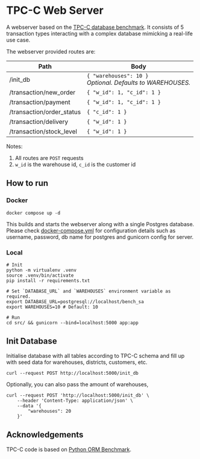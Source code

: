 # TPC-C Web Server

A webserver based on the [TPC-C database benchmark](https://www.tpc.org/tpcc/default5.asp). It consists of 5 transaction
types interacting with a complex database mimicking a real-life use case.

The webserver provided routes are:

| Path                      | Body                                                            |
|---------------------------|-----------------------------------------------------------------|
| /init_db    	             | `{ "warehouses": 10 }`<br>_Optional. Defaults to WAREHOUSES._ 	 |
| /transaction/new_order    | `{ "w_id": 1, "c_id": 1 }`                                      |
| /transaction/payment      | `{ "w_id": 1, "c_id": 1 }`                                      |
| /transaction/order_status | `{ "c_id": 1 }`                                                 |
| /transaction/delivery     | `{ "w_id": 1 }`                                                 |
| /transaction/stock_level  | `{ "w_id": 1 }`                                                 |

Notes:

1. All routes are `POST` requests
2. `w_id` is the warehouse id, `c_id` is the customer id

## How to run

### Docker

```shell
docker compose up -d
```

This builds and starts the webserver along with a single Postgres database. Please
check [docker-compose.yml](docker-compose.yml) for configuration details such as username, password, db name for
postgres and gunicorn config for server.

### Local

```shell
# Init
python -m virtualenv .venv
source .venv/bin/activate
pip install -r requirements.txt

# Set `DATABASE_URL` and `WAREHOUSES` environment variable as required.
export DATABASE_URL=postgresql://localhost/bench_sa
export WAREHOUSES=10 # Default: 10 

# Run
cd src/ && gunicorn --bind=localhost:5000 app:app
```

## Init Database

Initialise database with all tables according to TPC-C schema and fill up with seed data for warehouses, districts,
customers, etc.

```shell
curl --request POST http://localhost:5000/init_db
```

Optionally, you can also pass the amount of warehouses,

```shell
curl --request POST 'http://localhost:5000/init_db' \
    --header 'Content-Type: application/json' \
    --data '{
        "warehouses": 20
    }'
```

## Acknowledgements

TPC-C code is based on [Python ORM Benchmark](https://github.com/DominovTut/Python_ORM_Benchmark/).